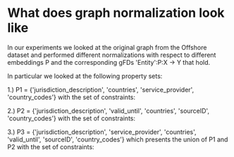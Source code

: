 # What does graph normalization look like

In our experiments we looked at the original graph from the Offshore dataset and performed different normalizations with respect to different embeddings P and the corresponding gFDs 'Entity':P:X -> Y that hold.

In particular we looked at the following property sets:

1.) P1 = {'jurisdiction_description', 'countries', 'service_provider', 'country_codes'} with the set of constraints:






2.) P2 = {'jurisdiction_description', 'valid_until', 'countries', 'sourceID', 'country_codes'} with the set of constraints:





3.) P3 = {'jurisdiction_description', 'service_provider', 'countries', 'valid_until', 'sourceID', 'country_codes'} which presents the union of P1 and P2 with the set of constraints:
